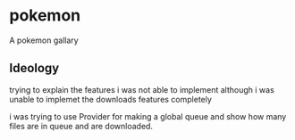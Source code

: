 # pokemon

A pokemon gallary

## Ideology

trying to explain the features i was not able to implement
although i was unable to implemet the downloads features completely

i was trying to use Provider for making a global queue and show how many files are in queue and are downloaded.